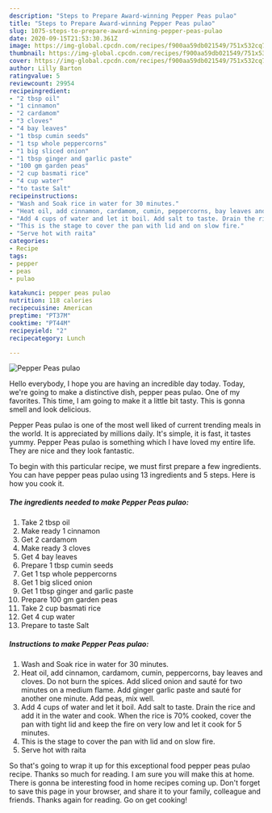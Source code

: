 ```yaml
---
description: "Steps to Prepare Award-winning Pepper Peas pulao"
title: "Steps to Prepare Award-winning Pepper Peas pulao"
slug: 1075-steps-to-prepare-award-winning-pepper-peas-pulao
date: 2020-09-15T21:53:30.361Z
image: https://img-global.cpcdn.com/recipes/f900aa59db021549/751x532cq70/pepper-peas-pulao-recipe-main-photo.jpg
thumbnail: https://img-global.cpcdn.com/recipes/f900aa59db021549/751x532cq70/pepper-peas-pulao-recipe-main-photo.jpg
cover: https://img-global.cpcdn.com/recipes/f900aa59db021549/751x532cq70/pepper-peas-pulao-recipe-main-photo.jpg
author: Lilly Barton
ratingvalue: 5
reviewcount: 29954
recipeingredient:
- "2 tbsp oil"
- "1 cinnamon"
- "2 cardamom"
- "3 cloves"
- "4 bay leaves"
- "1 tbsp cumin seeds"
- "1 tsp whole peppercorns"
- "1 big sliced onion"
- "1 tbsp ginger and garlic paste"
- "100 gm garden peas"
- "2 cup basmati rice"
- "4 cup water"
- "to taste Salt"
recipeinstructions:
- "Wash and Soak rice in water for 30 minutes."
- "Heat oil, add cinnamon, cardamom, cumin, peppercorns, bay leaves and cloves. Do not burn the spices. Add sliced onion and sauté for two minutes on a medium flame. Add ginger garlic paste and sauté for another one minute. Add peas, mix well."
- "Add 4 cups of water and let it boil. Add salt to taste. Drain the rice and add it in the water and cook. When the rice is 70% cooked, cover the pan with tight lid and keep the fire on very low and let it cook for 5 minutes."
- "This is the stage to cover the pan with lid and on slow fire."
- "Serve hot with raita"
categories:
- Recipe
tags:
- pepper
- peas
- pulao

katakunci: pepper peas pulao 
nutrition: 118 calories
recipecuisine: American
preptime: "PT37M"
cooktime: "PT44M"
recipeyield: "2"
recipecategory: Lunch

---
```



![Pepper Peas pulao](https://img-global.cpcdn.com/recipes/f900aa59db021549/751x532cq70/pepper-peas-pulao-recipe-main-photo.jpg)

Hello everybody, I hope you are having an incredible day today. Today, we're going to make a distinctive dish, pepper peas pulao. One of my favorites. This time, I am going to make it a little bit tasty. This is gonna smell and look delicious.

Pepper Peas pulao is one of the most well liked of current trending meals in the world. It is appreciated by millions daily. It's simple, it is fast, it tastes yummy. Pepper Peas pulao is something which I have loved my entire life. They are nice and they look fantastic.




To begin with this particular recipe, we must first prepare a few ingredients. You can have pepper peas pulao using 13 ingredients and 5 steps. Here is how you cook it.

<!--inarticleads1-->

##### The ingredients needed to make Pepper Peas pulao:

1. Take 2 tbsp oil
1. Make ready 1 cinnamon
1. Get 2 cardamom
1. Make ready 3 cloves
1. Get 4 bay leaves
1. Prepare 1 tbsp cumin seeds
1. Get 1 tsp whole peppercorns
1. Get 1 big sliced onion
1. Get 1 tbsp ginger and garlic paste
1. Prepare 100 gm garden peas
1. Take 2 cup basmati rice
1. Get 4 cup water
1. Prepare to taste Salt




<!--inarticleads2-->

##### Instructions to make Pepper Peas pulao:

1. Wash and Soak rice in water for 30 minutes.
1. Heat oil, add cinnamon, cardamom, cumin, peppercorns, bay leaves and cloves. Do not burn the spices. Add sliced onion and sauté for two minutes on a medium flame. Add ginger garlic paste and sauté for another one minute. Add peas, mix well.
1. Add 4 cups of water and let it boil. Add salt to taste. Drain the rice and add it in the water and cook. When the rice is 70% cooked, cover the pan with tight lid and keep the fire on very low and let it cook for 5 minutes.
1. This is the stage to cover the pan with lid and on slow fire.
1. Serve hot with raita




So that's going to wrap it up for this exceptional food pepper peas pulao recipe. Thanks so much for reading. I am sure you will make this at home. There is gonna be interesting food in home recipes coming up. Don't forget to save this page in your browser, and share it to your family, colleague and friends. Thanks again for reading. Go on get cooking!
